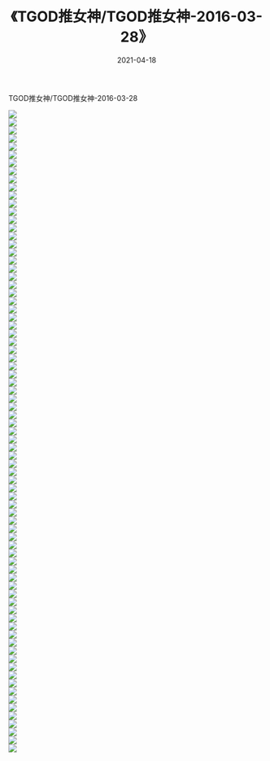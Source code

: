 ﻿---
layout: post
title:  《TGOD推女神/TGOD推女神-2016-03-28》
date:   2021-04-18
img: http://pic.660000.xyz/1:/网络美图/2021/TGOD推女神/TGOD推女神-2016-03-28/000.jpg
categories: [美女, 清纯, 唯美]
---

TGOD推女神/TGOD推女神-2016-03-28

 ![](http://pic.660000.xyz/1:/网络美图/2021/TGOD推女神/TGOD推女神-2016-03-28/001.jpg) <br>![](http://pic.660000.xyz/1:/网络美图/2021/TGOD推女神/TGOD推女神-2016-03-28/002.jpg) <br>![](http://pic.660000.xyz/1:/网络美图/2021/TGOD推女神/TGOD推女神-2016-03-28/003.jpg) <br>![](http://pic.660000.xyz/1:/网络美图/2021/TGOD推女神/TGOD推女神-2016-03-28/004.jpg) <br>![](http://pic.660000.xyz/1:/网络美图/2021/TGOD推女神/TGOD推女神-2016-03-28/005.jpg) <br>![](http://pic.660000.xyz/1:/网络美图/2021/TGOD推女神/TGOD推女神-2016-03-28/006.jpg) <br>![](http://pic.660000.xyz/1:/网络美图/2021/TGOD推女神/TGOD推女神-2016-03-28/007.jpg) <br>![](http://pic.660000.xyz/1:/网络美图/2021/TGOD推女神/TGOD推女神-2016-03-28/008.jpg) <br>![](http://pic.660000.xyz/1:/网络美图/2021/TGOD推女神/TGOD推女神-2016-03-28/009.jpg) <br>![](http://pic.660000.xyz/1:/网络美图/2021/TGOD推女神/TGOD推女神-2016-03-28/010.jpg) <br>![](http://pic.660000.xyz/1:/网络美图/2021/TGOD推女神/TGOD推女神-2016-03-28/011.jpg) <br>![](http://pic.660000.xyz/1:/网络美图/2021/TGOD推女神/TGOD推女神-2016-03-28/012.jpg) <br>![](http://pic.660000.xyz/1:/网络美图/2021/TGOD推女神/TGOD推女神-2016-03-28/013.jpg) <br>![](http://pic.660000.xyz/1:/网络美图/2021/TGOD推女神/TGOD推女神-2016-03-28/014.jpg) <br>![](http://pic.660000.xyz/1:/网络美图/2021/TGOD推女神/TGOD推女神-2016-03-28/015.jpg) <br>![](http://pic.660000.xyz/1:/网络美图/2021/TGOD推女神/TGOD推女神-2016-03-28/016.jpg) <br>![](http://pic.660000.xyz/1:/网络美图/2021/TGOD推女神/TGOD推女神-2016-03-28/017.jpg) <br>![](http://pic.660000.xyz/1:/网络美图/2021/TGOD推女神/TGOD推女神-2016-03-28/018.jpg) <br>![](http://pic.660000.xyz/1:/网络美图/2021/TGOD推女神/TGOD推女神-2016-03-28/019.jpg) <br>![](http://pic.660000.xyz/1:/网络美图/2021/TGOD推女神/TGOD推女神-2016-03-28/020.jpg) <br>![](http://pic.660000.xyz/1:/网络美图/2021/TGOD推女神/TGOD推女神-2016-03-28/021.jpg) <br>![](http://pic.660000.xyz/1:/网络美图/2021/TGOD推女神/TGOD推女神-2016-03-28/022.jpg) <br>![](http://pic.660000.xyz/1:/网络美图/2021/TGOD推女神/TGOD推女神-2016-03-28/023.jpg) <br>![](http://pic.660000.xyz/1:/网络美图/2021/TGOD推女神/TGOD推女神-2016-03-28/024.jpg) <br>![](http://pic.660000.xyz/1:/网络美图/2021/TGOD推女神/TGOD推女神-2016-03-28/025.jpg) <br>![](http://pic.660000.xyz/1:/网络美图/2021/TGOD推女神/TGOD推女神-2016-03-28/026.jpg) <br>![](http://pic.660000.xyz/1:/网络美图/2021/TGOD推女神/TGOD推女神-2016-03-28/027.jpg) <br>![](http://pic.660000.xyz/1:/网络美图/2021/TGOD推女神/TGOD推女神-2016-03-28/028.jpg) <br>![](http://pic.660000.xyz/1:/网络美图/2021/TGOD推女神/TGOD推女神-2016-03-28/029.jpg) <br>![](http://pic.660000.xyz/1:/网络美图/2021/TGOD推女神/TGOD推女神-2016-03-28/030.jpg) <br>![](http://pic.660000.xyz/1:/网络美图/2021/TGOD推女神/TGOD推女神-2016-03-28/031.jpg) <br>![](http://pic.660000.xyz/1:/网络美图/2021/TGOD推女神/TGOD推女神-2016-03-28/032.jpg) <br>![](http://pic.660000.xyz/1:/网络美图/2021/TGOD推女神/TGOD推女神-2016-03-28/033.jpg) <br>![](http://pic.660000.xyz/1:/网络美图/2021/TGOD推女神/TGOD推女神-2016-03-28/034.jpg) <br>![](http://pic.660000.xyz/1:/网络美图/2021/TGOD推女神/TGOD推女神-2016-03-28/035.jpg) <br>![](http://pic.660000.xyz/1:/网络美图/2021/TGOD推女神/TGOD推女神-2016-03-28/036.jpg) <br>![](http://pic.660000.xyz/1:/网络美图/2021/TGOD推女神/TGOD推女神-2016-03-28/037.jpg) <br>![](http://pic.660000.xyz/1:/网络美图/2021/TGOD推女神/TGOD推女神-2016-03-28/038.jpg) <br>![](http://pic.660000.xyz/1:/网络美图/2021/TGOD推女神/TGOD推女神-2016-03-28/039.jpg) <br>![](http://pic.660000.xyz/1:/网络美图/2021/TGOD推女神/TGOD推女神-2016-03-28/040.jpg) <br>![](http://pic.660000.xyz/1:/网络美图/2021/TGOD推女神/TGOD推女神-2016-03-28/041.jpg) <br>![](http://pic.660000.xyz/1:/网络美图/2021/TGOD推女神/TGOD推女神-2016-03-28/042.jpg) <br>![](http://pic.660000.xyz/1:/网络美图/2021/TGOD推女神/TGOD推女神-2016-03-28/043.jpg) <br>![](http://pic.660000.xyz/1:/网络美图/2021/TGOD推女神/TGOD推女神-2016-03-28/044.jpg) <br>![](http://pic.660000.xyz/1:/网络美图/2021/TGOD推女神/TGOD推女神-2016-03-28/045.jpg) <br>![](http://pic.660000.xyz/1:/网络美图/2021/TGOD推女神/TGOD推女神-2016-03-28/046.jpg) <br>![](http://pic.660000.xyz/1:/网络美图/2021/TGOD推女神/TGOD推女神-2016-03-28/047.jpg) <br>![](http://pic.660000.xyz/1:/网络美图/2021/TGOD推女神/TGOD推女神-2016-03-28/048.jpg) <br>![](http://pic.660000.xyz/1:/网络美图/2021/TGOD推女神/TGOD推女神-2016-03-28/049.jpg) <br>![](http://pic.660000.xyz/1:/网络美图/2021/TGOD推女神/TGOD推女神-2016-03-28/050.jpg) <br>![](http://pic.660000.xyz/1:/网络美图/2021/TGOD推女神/TGOD推女神-2016-03-28/051.jpg) <br>![](http://pic.660000.xyz/1:/网络美图/2021/TGOD推女神/TGOD推女神-2016-03-28/052.jpg) <br>![](http://pic.660000.xyz/1:/网络美图/2021/TGOD推女神/TGOD推女神-2016-03-28/053.jpg) <br>![](http://pic.660000.xyz/1:/网络美图/2021/TGOD推女神/TGOD推女神-2016-03-28/054.jpg) <br>![](http://pic.660000.xyz/1:/网络美图/2021/TGOD推女神/TGOD推女神-2016-03-28/055.jpg) <br>![](http://pic.660000.xyz/1:/网络美图/2021/TGOD推女神/TGOD推女神-2016-03-28/056.jpg) <br>![](http://pic.660000.xyz/1:/网络美图/2021/TGOD推女神/TGOD推女神-2016-03-28/057.jpg) <br>![](http://pic.660000.xyz/1:/网络美图/2021/TGOD推女神/TGOD推女神-2016-03-28/058.jpg) <br>![](http://pic.660000.xyz/1:/网络美图/2021/TGOD推女神/TGOD推女神-2016-03-28/059.jpg) <br>![](http://pic.660000.xyz/1:/网络美图/2021/TGOD推女神/TGOD推女神-2016-03-28/060.jpg) <br>![](http://pic.660000.xyz/1:/网络美图/2021/TGOD推女神/TGOD推女神-2016-03-28/061.jpg) <br>![](http://pic.660000.xyz/1:/网络美图/2021/TGOD推女神/TGOD推女神-2016-03-28/062.jpg) <br>![](http://pic.660000.xyz/1:/网络美图/2021/TGOD推女神/TGOD推女神-2016-03-28/063.jpg) <br>![](http://pic.660000.xyz/1:/网络美图/2021/TGOD推女神/TGOD推女神-2016-03-28/064.jpg) <br>![](http://pic.660000.xyz/1:/网络美图/2021/TGOD推女神/TGOD推女神-2016-03-28/065.jpg) <br>![](http://pic.660000.xyz/1:/网络美图/2021/TGOD推女神/TGOD推女神-2016-03-28/066.jpg) <br>![](http://pic.660000.xyz/1:/网络美图/2021/TGOD推女神/TGOD推女神-2016-03-28/067.jpg) <br>![](http://pic.660000.xyz/1:/网络美图/2021/TGOD推女神/TGOD推女神-2016-03-28/068.jpg) <br>![](http://pic.660000.xyz/1:/网络美图/2021/TGOD推女神/TGOD推女神-2016-03-28/069.jpg) <br>![](http://pic.660000.xyz/1:/网络美图/2021/TGOD推女神/TGOD推女神-2016-03-28/070.jpg) <br>![](http://pic.660000.xyz/1:/网络美图/2021/TGOD推女神/TGOD推女神-2016-03-28/071.jpg) <br>![](http://pic.660000.xyz/1:/网络美图/2021/TGOD推女神/TGOD推女神-2016-03-28/072.jpg) <br>![](http://pic.660000.xyz/1:/网络美图/2021/TGOD推女神/TGOD推女神-2016-03-28/073.jpg) <br>![](http://pic.660000.xyz/1:/网络美图/2021/TGOD推女神/TGOD推女神-2016-03-28/074.jpg) <br>![](http://pic.660000.xyz/1:/网络美图/2021/TGOD推女神/TGOD推女神-2016-03-28/075.jpg) <br>![](http://pic.660000.xyz/1:/网络美图/2021/TGOD推女神/TGOD推女神-2016-03-28/076.jpg) <br>![](http://pic.660000.xyz/1:/网络美图/2021/TGOD推女神/TGOD推女神-2016-03-28/077.jpg) <br>![](http://pic.660000.xyz/1:/网络美图/2021/TGOD推女神/TGOD推女神-2016-03-28/078.jpg) <br>![](http://pic.660000.xyz/1:/网络美图/2021/TGOD推女神/TGOD推女神-2016-03-28/079.jpg) <br>